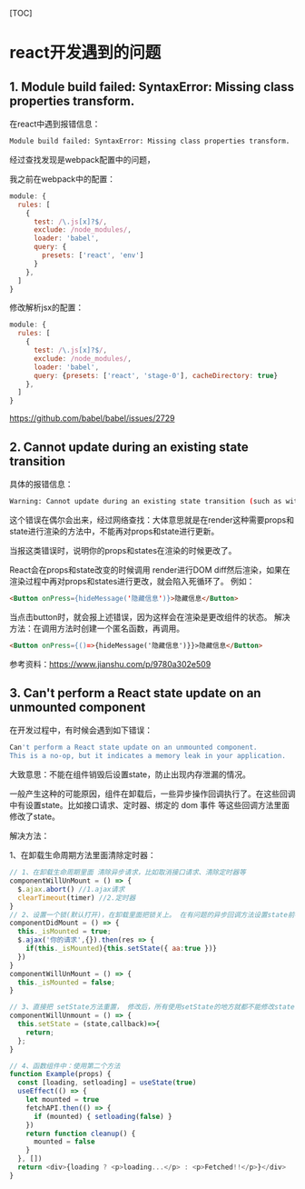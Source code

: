 [TOC]

# react开发遇到的问题

## 1. Module build failed: SyntaxError: Missing class properties transform.

在react中遇到报错信息：

```bash
Module build failed: SyntaxError: Missing class properties transform.
```

经过查找发现是webpack配置中的问题，

我之前在webpack中的配置：

```js
module: {
  rules: [
    {
      test: /\.js[x]?$/,
      exclude: /node_modules/,
      loader: 'babel',
      query: {
        presets: ['react', 'env']
      }
    },
  ]
}
```

修改解析jsx的配置：

```js
module: {
  rules: [
    {
      test: /\.js[x]?$/,
      exclude: /node_modules/,
      loader: 'babel',
      query: {presets: ['react', 'stage-0'], cacheDirectory: true}
    },
  ]
}
```

https://github.com/babel/babel/issues/2729



## 2.  Cannot update during an existing state transition 

具体的报错信息：

```bash
Warning: Cannot update during an existing state transition (such as within `render` or another component's constructor). Render methods should be a pure function of props and state; constructor side-effects are an anti-pattern, but can be moved to `componentWillMount`.
```

这个错误在偶尔会出来，经过网络查找：大体意思就是在render这种需要props和state进行渲染的方法中，不能再对props和state进行更新。

当报这类错误时，说明你的props和states在渲染的时候更改了。

React会在props和state改变的时候调用 render进行DOM diff然后渲染，如果在渲染过程中再对props和states进行更改，就会陷入死循环了。
例如：

```html
<Button onPress={hideMessage('隐藏信息')}>隐藏信息</Button>
```

当点击button时，就会报上述错误，因为这样会在渲染是更改组件的状态。
解决方法：在调用方法时创建一个匿名函数，再调用。

```html
<Button onPress={()=>{hideMessage('隐藏信息')}}>隐藏信息</Button>
```

参考资料：https://www.jianshu.com/p/9780a302e509

## 3. Can't perform a React state update on an unmounted component

在开发过程中，有时候会遇到如下错误：

```bash
Can't perform a React state update on an unmounted component. 
This is a no-op, but it indicates a memory leak in your application.
```

大致意思：不能在组件销毁后设置state，防止出现内存泄漏的情况。

一般产生这种的可能原因，组件在卸载后，一些异步操作回调执行了。在这些回调中有设置state。比如接口请求、定时器、绑定的 dom 事件 等这些回调方法里面修改了state。

解决方法：

1、在卸载生命周期方法里面清除定时器：

```js
// 1、在卸载生命周期里面 清除异步请求，比如取消接口请求、清除定时器等
componentWillUnMount = () => {
  $.ajax.abort() //1.ajax请求
  clearTimeout(timer) //2.定时器
}
// 2、设置一个锁(默认打开)，在卸载里面把锁关上。 在有问题的异步回调方法设置state前判断，如果锁上了就不修改state
componentDidMount = () => {
  this._isMounted = true;
  $.ajax('你的请求',{}).then(res => {
    if(this._isMounted){this.setState({ aa:true })}
  })
}
componentWillUnMount = () => {
  this._isMounted = false;
}

// 3、直接把 setState方法重置， 修改后，所有使用setState的地方就都不能修改state了
componentWillUnmount = () => {
  this.setState = (state,callback)=>{
    return;
  };
}

// 4、函数组件中：使用第二个方法
function Example(props) {
  const [loading, setloading] = useState(true)
  useEffect(() => {
    let mounted = true
    fetchAPI.then(() => {
      if (mounted) { setloading(false) }
    })
    return function cleanup() {
      mounted = false
    }
  }, [])
  return <div>{loading ? <p>loading...</p> : <p>Fetched!!</p>}</div>
}
```





